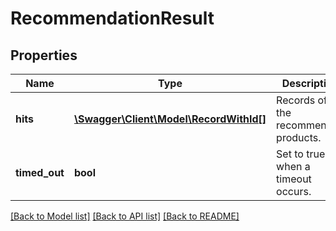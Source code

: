# RecommendationResult

## Properties
Name | Type | Description | Notes
------------ | ------------- | ------------- | -------------
**hits** | [**\Swagger\Client\Model\RecordWithId[]**](RecordWithId.md) | Records of the recommended products. | 
**timed_out** | **bool** | Set to true when a timeout occurs. | 

[[Back to Model list]](../../README.md#documentation-for-models) [[Back to API list]](../../README.md#documentation-for-api-endpoints) [[Back to README]](../../README.md)

